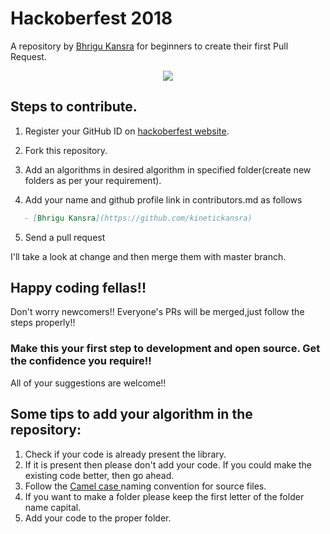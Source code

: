 # Hackoberfest 2018
A repository by [Bhrigu Kansra](https://github.com/kinetickansra) for beginners to create their first Pull Request.
<p align="center">
 <img src="https://github.com/kinetickansra/algorithms-in-C/blob/master/Hacktoberfest%202018.png">
</p>


## Steps to contribute.

 1. Register your GitHub ID on [hackoberfest website](https://hacktoberfest.digitalocean.com/sign_up/register).

 2. Fork this repository.

 3. Add an algorithms in desired algorithm in specified folder(create new folders as per your requirement).

 4. Add your name and github profile link in contributors.md as follows
```markdown
   - [Bhrigu Kansra](https://github.com/kinetickansra)
```


 5. Send a pull request

I'll take a look at change and then merge them with master branch.

## Happy coding fellas!!

Don't worry newcomers!! Everyone's PRs will be merged,just follow the steps properly!!
### Make this your first step to development and open source. Get the confidence you require!!

All of your suggestions are welcome!!

## Some tips to add your algorithm in the repository:
1. Check if your code is already present the library.
2. If it is present then please don't add your code. If you could make the existing code better, then go ahead.
3. Follow the <a href = "https://en.wikipedia.org/wiki/Camel_case">Camel case </a> naming convention for source files.
4. If you want to make a folder please keep the first letter of the folder name capital.
5. Add your code to the proper folder.


